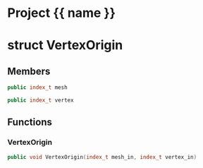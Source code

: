 <script setup>
import {useRoute} from 'vitepress'
const {path} = useRoute()
const tokens = path.split('/')
const words = tokens[2].split('-');
for (let i = 0; i < words.length; i++) {
    words[i] = words[i].charAt(0).toUpperCase() + words[i].slice(1);
    words[i] = words[i].replace('geode', 'Geode')
}
const name = words.join('-');
</script>
# Project {{ name }}

# struct VertexOrigin


## Members

```cpp
public index_t mesh

```

```cpp
public index_t vertex

```



## Functions

### VertexOrigin

```cpp
public void VertexOrigin(index_t mesh_in, index_t vertex_in)
```




